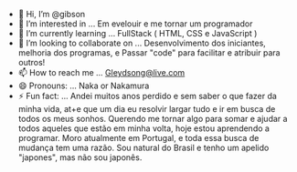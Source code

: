 - 👋 Hi, I’m @gibson
- 👀 I’m interested in ... Em evelouir e me tornar um programador 
- 🌱 I’m currently learning ... FullStack ( HTML, CSS e JavaScript )
- 💞️ I’m looking to collaborate on ... Desenvolvimento dos iniciantes, melhoria dos programas, e Passar "code" para facilitar e atribuir para outros!
- 📫 How to reach me ... Gleydsong@live.com
- 😄 Pronouns: ... Naka or Nakamura 
- ⚡ Fun fact: ... Andei muitos anos perdido e sem saber o que fazer da minha vida, at+e que um dia eu resolvir largar tudo e ir em busca de todos os meus sonhos. Querendo me tornar algo para somar e ajudar a todos aqueles que estão em minha volta, hoje estou aprendendo a programar. Moro atualmente em Portugal, e toda essa busca de mudança tem uma razão.
  Sou natural do Brasil e tenho um apelido "japones", mas não sou japonês. 

<!---
nakamura30/nakamura30 is a ✨ special ✨ repository because its `README.md` (this file) appears on your GitHub profile.
You can click the Preview link to take a look at your changes.
--->
